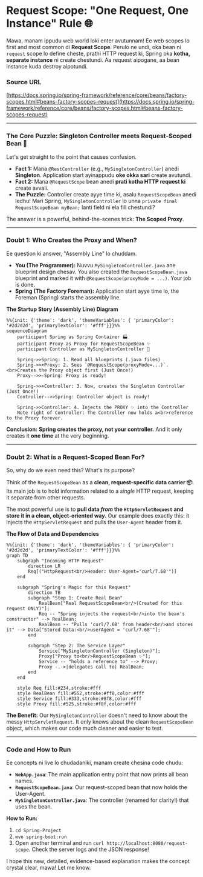 # Request Scope: "One Request, One Instance" Rule 🌐

Mawa, manam ippudu web world loki enter avutunnam! Ee web scopes lo first and most common di **Request Scope**. Perulo ne undi, oka bean ni `request` scope lo define cheste, prathi HTTP request ki, Spring oka **kotha, separate instance** ni create chestundi. Aa request aipogane, aa bean instance kuda destroy aipotundi.

### Source URL
[https://docs.spring.io/spring-framework/reference/core/beans/factory-scopes.html#beans-factory-scopes-request](https://docs.spring.io/spring-framework/reference/core/beans/factory-scopes.html#beans-factory-scopes-request)

---
### The Core Puzzle: Singleton Controller meets Request-Scoped Bean 🤔

Let's get straight to the point that causes confusion.
*   **Fact 1:** Mana `@RestController` (e.g., `MySingletonController`) anedi **Singleton**. Application start ayinappudu **oke okka sari** create avutundi.
*   **Fact 2:** Mana `@RequestScope` bean anedi **prati kotha HTTP request ki** create avvali.
*   **The Puzzle:** Controller create ayye time ki, asalu `RequestScopeBean` anedi ledhu! Mari Spring, `MySingletonController` lo unna `private final RequestScopeBean myBean;` lanti field ni ela fill chestundi?

The answer is a powerful, behind-the-scenes trick: **The Scoped Proxy**.

---
### Doubt 1: Who Creates the Proxy and When?

Ee question ki answer, "Assembly Line" lo chuddam.

*   **You (The Programmer):** Nuvvu `MySingletonController.java` ane blueprint design chesav. You also created the `RequestScopeBean.java` blueprint and marked it with `@RequestScope(proxyMode = ...)`. Your job is done.
*   **Spring (The Factory Foreman):** Application start ayye time lo, the Foreman (Spring) starts the assembly line.

**The Startup Story (Assembly Line) Diagram**
```mermaid
%%{init: {'theme': 'dark', 'themeVariables': { 'primaryColor': '#2d2d2d', 'primaryTextColor': '#fff'}}}%%
sequenceDiagram
    participant Spring as Spring Container 🏭
    participant Proxy as Proxy for RequestScopeBean ✨
    participant Controller as MySingletonController 🤖

    Spring->>Spring: 1. Read all blueprints (.java files)
    Spring->>+Proxy: 2. Sees `@RequestScope(proxyMode=...)`.<br>Creates the Proxy object first (Just Once!)
    Proxy-->>-Spring: Proxy is ready!

    Spring->>+Controller: 3. Now, creates the Singleton Controller (Just Once!)
    Controller-->>Spring: Controller object is ready!

    Spring->>Controller: 4. Injects the PROXY ✨ into the Controller
    Note right of Controller: The Controller now holds a<br>reference to the Proxy forever.
```
**Conclusion:** **Spring creates the proxy, not your controller.** And it only creates it **one time** at the very beginning.

---
### Doubt 2: What is a Request-Scoped Bean For?

So, why do we even need this? What's its purpose?

Think of the `RequestScopeBean` as a **clean, request-specific data carrier 📦**. Its main job is to hold information related to a *single* HTTP request, keeping it separate from other requests.

The most powerful use is to **pull data *from* the `HttpServletRequest` and store it in a clean, object-oriented way.** Our example does exactly this: it injects the `HttpServletRequest` and pulls the `User-Agent` header from it.

**The Flow of Data and Dependencies**
```mermaid
%%{init: {'theme': 'dark', 'themeVariables': { 'primaryColor': '#2d2d2d', 'primaryTextColor': '#fff'}}}%%
graph TD
    subgraph "Incoming HTTP Request"
        direction LR
        Req[("HttpRequest<br/>Header: User-Agent='curl/7.68'")]
    end

    subgraph "Spring's Magic for this Request"
        direction TB
        subgraph "Step 1: Create Real Bean"
            RealBean["Real RequestScopeBean<br/>(Created for this request ONLY)"];
            Req -- "Spring injects the request<br/>into the bean's constructor" --> RealBean;
            RealBean -- "Pulls 'curl/7.68' from header<br/>and stores it" --> Data["Stored Data:<br/>userAgent = 'curl/7.68'"];
        end

        subgraph "Step 2: The Service Layer"
            Service["MySingletonController (Singleton)"];
            Proxy["Proxy to<br/>RequestScopeBean ✨"];
            Service -- "holds a reference to" --> Proxy;
            Proxy -.->|delegates call to| RealBean;
        end
    end

    style Req fill:#234,stroke:#fff
    style RealBean fill:#552,stroke:#ff8,color:#fff
    style Service fill:#333,stroke:#8f8,color:#fff
    style Proxy fill:#525,stroke:#f8f,color:#fff
```

**The Benefit:** Our `MySingletonController` doesn't need to know about the messy `HttpServletRequest`. It only knows about the clean `RequestScopeBean` object, which makes our code much cleaner and easier to test.

---
### Code and How to Run

Ee concepts ni live lo chudadaniki, manam create chesina code chudu:
*   **`WebApp.java`**: The main application entry point that now prints all bean names.
*   **`RequestScopeBean.java`**: Our request-scoped bean that now holds the User-Agent.
*   **`MySingletonController.java`**: The controller (renamed for clarity!) that uses the bean.

**How to Run:**
1.  `cd Spring-Project`
2.  `mvn spring-boot:run`
3.  Open another terminal and run `curl http://localhost:8080/request-scope`. Check the server logs and the JSON response!

I hope this new, detailed, evidence-based explanation makes the concept crystal clear, mawa! Let me know.
